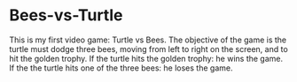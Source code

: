 # Bees-vs-Turtle

This is my first video game: Turtle vs Bees.
The objective of the game is the turtle must dodge three bees, moving from left to right on the screen, and to hit the golden trophy.
If the turtle hits the golden trophy: he wins the game. If the the turtle hits one of the three bees: he loses the game. 

